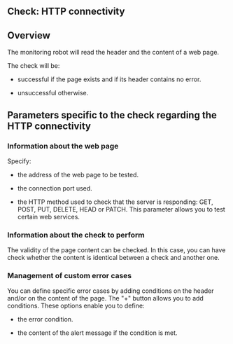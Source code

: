 
## Check: HTTP connectivity
			



<a name="NOTE1"></a>
<a name="NOTE1_1"></a>


## Overview
<a name="overview_ELTTEXTE000097"></a>
The monitoring robot will read the header and the content of a web page.

The check will be:

- successful if the page exists and if its header contains no error.

- unsuccessful otherwise.




<a name="NOTE2"></a>
<a name="NOTE2_1"></a>


## Parameters specific to the check regarding the HTTP connectivity
<a name="parameters_specific_the_check_regarding_the_http_connectivity_ELTTEXTE000121"></a>


### Information about the web page
<a name="information_about_the_web_page_ELTPARAGRAPHE000023"></a>

Specify: 

- the address of the web page to be tested. 

- the connection port used.

- the HTTP method used to check that the server is responding: GET, POST, PUT, DELETE, HEAD or PATCH. 
	This parameter allows you to test certain web services.



<a name="NOTE2_2"></a>


### Information about the check to perform
<a name="information_about_the_check_perform_ELTPARAGRAPHE000038"></a>

The validity of the page content can be checked. In this case, you can have check whether the content is identical between a check and another one.
<a name="NOTE2_3"></a>


### Management of custom error cases
<a name="management_custom_error_cases_ELTPARAGRAPHE000045"></a>

You can define specific error cases by adding conditions on the header and/or on the content of the page. The "+" button allows you to add conditions. These options enable you to define: 

- the error condition. 

- the content of the alert message if the condition is met. 





